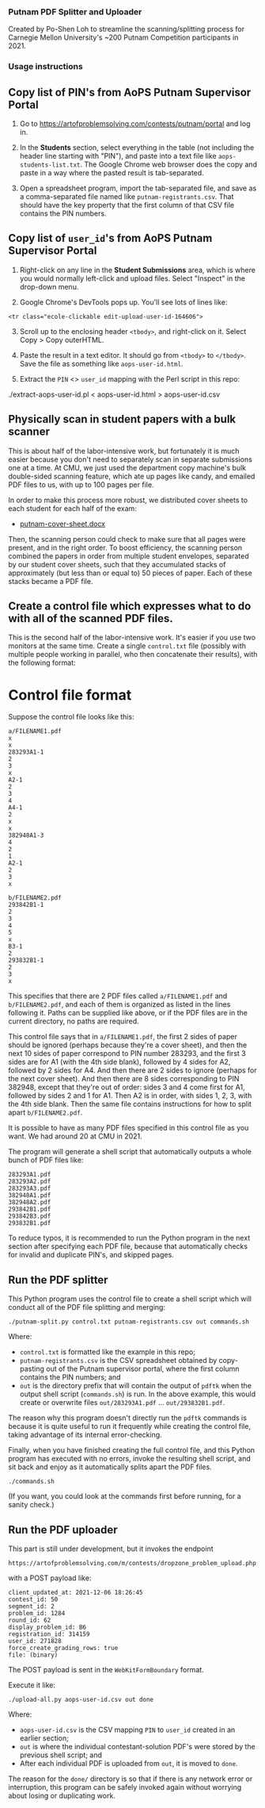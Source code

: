 ### Putnam PDF Splitter and Uploader

Created by Po-Shen Loh to streamline the scanning/splitting process for
Carnegie Mellon University's ~200 Putnam Competition participants in 2021.

### Usage instructions

## Copy list of PIN's from AoPS Putnam Supervisor Portal

1. Go to https://artofproblemsolving.com/contests/putnam/portal and log in.

2. In the **Students** section, select everything in the table (not
   including the header line starting with "PIN"), and paste into a text
   file like `aops-students-list.txt`. The Google Chrome web browser does
   the copy and paste in a way where the pasted result is tab-separated.

3. Open a spreadsheet program, import the tab-separated file, and save as a
   comma-separated file named like `putnam-registrants.csv`. That should
   have the key property that the first column of that CSV file contains
   the PIN numbers. 

## Copy list of `user_id`'s from AoPS Putnam Supervisor Portal

1. Right-click on any line in the **Student Submissions** area, which is
   where you would normally left-click and upload files. Select "Inspect"
   in the drop-down menu.

2. Google Chrome's DevTools pops up. You'll see lots of lines like:

```
<tr class="ecole-clickable edit-upload-user-id-164606">
```

3. Scroll up to the enclosing header `<tbody>`, and right-click on it.
   Select Copy > Copy outerHTML.

4. Paste the result in a text editor. It should go from `<tbody>` to
   `</tbody>`. Save the file as something like `aops-user-id.html`.

5. Extract the `PIN` <> `user_id` mapping with the Perl script in this
   repo:

./extract-aops-user-id.pl < aops-user-id.html > aops-user-id.csv

## Physically scan in student papers with a bulk scanner

This is about half of the labor-intensive work, but fortunately it is much
easier because you don't need to separately scan in separate submissions
one at a time. At CMU, we just used the department copy machine's bulk
double-sided scanning feature, which ate up pages like candy, and emailed
PDF files to us, with up to 100 pages per file.

In order to make this process more robust, we distributed cover sheets to
each student for each half of the exam:

* [putnam-cover-sheet.docx](putnam-cover-sheet.docx)

Then, the scanning person could check to make sure that all pages were
present, and in the right order. To boost efficiency, the scanning person
combined the papers in order from multiple student envelopes, separated by
our student cover sheets, such that they accumulated stacks of
approximately (but less than or equal to) 50 pieces of paper. Each of these
stacks became a PDF file.


## Create a control file which expresses what to do with all of the scanned PDF files.

This is the second half of the labor-intensive work. It's easier if you use
two monitors at the same time. Create a single `control.txt` file (possibly
with multiple people working in parallel, who then concatenate their
results), with the following format:

# Control file format

Suppose the control file looks like this:

```
a/FILENAME1.pdf
x
x
283293A1-1
2
3
x
A2-1
2
3
4
A4-1
2
x
x
382948A1-3
4
2
1
A2-1
2
3
x

b/FILENAME2.pdf
293842B1-1
2
3
4
5
x
B3-1
2
293832B1-1
2
3
x
```

This specifies that there are 2 PDF files called `a/FILENAME1.pdf` and
`b/FILENAME2.pdf`, and each of them is organized as listed in the lines
following it. Paths can be supplied like above, or if the PDF files are in
the current directory, no paths are required.

This control file says that in `a/FILENAME1.pdf`, the first 2 sides of
paper should be ignored (perhaps because they're a cover sheet), and then
the next 10 sides of paper correspond to PIN number 283293, and the first 3
sides are for A1 (with the 4th side blank), followed by 4 sides for A2,
followed by 2 sides for A4.  And then there are 2 sides to ignore (perhaps
for the next cover sheet).  And then there are 8 sides corresponding to PIN
382948, except that they're out of order: sides 3 and 4 come first for A1,
followed by sides 2 and 1 for A1. Then A2 is in order, with sides 1, 2, 3,
with the 4th side blank.  Then the same file contains instructions for how
to split apart `b/FILENAME2.pdf`.

It is possible to have as many PDF files specified in this control file as
you want. We had around 20 at CMU in 2021.

The program will generate a shell script that automatically outputs a whole
bunch of PDF files like:

```
283293A1.pdf
283293A2.pdf
283293A3.pdf
382948A1.pdf
382948A2.pdf
293842B1.pdf
293842B3.pdf
293832B1.pdf
```

To reduce typos, it is recommended to run the Python program in the next
section after specifying each PDF file, because that automatically checks
for invalid and duplicate PIN's, and skipped pages.


## Run the PDF splitter

This Python program uses the control file to create a shell script which
will conduct all of the PDF file splitting and merging:

```
./putnam-split.py control.txt putnam-registrants.csv out commands.sh
```

Where:

* `control.txt` is formatted like the example in this repo;
* `putnam-registrants.csv` is the CSV spreadsheet obtained by copy-pasting
  out of the Putnam supervisor portal, where the first column contains the
  PIN numbers; and
* `out` is the directory prefix that will contain the output of `pdftk`
  when the output shell script (`commands.sh`) is run. In the above
  example, this would create or overwrite files `out/283293A1.pdf` ...
  `out/293832B1.pdf`.

The reason why this program doesn't directly run the `pdftk` commands is
because it is quite useful to run it frequently while creating the control
file, taking advantage of its internal error-checking.

Finally, when you have finished creating the full control file, and this
Python program has executed with no errors, invoke the resulting shell
script, and sit back and enjoy as it automatically splits apart the PDF
files.

```
./commands.sh
```

(If you want, you could look at the commands first before running, for a
sanity check.)


## Run the PDF uploader

This part is still under development, but it invokes the endpoint 

```
https://artofproblemsolving.com/m/contests/dropzone_problem_upload.php
```

with a POST payload like:

```
client_updated_at: 2021-12-06 18:26:45
contest_id: 50
segment_id: 2
problem_id: 1284
round_id: 62
display_problem_id: B6
registration_id: 314159
user_id: 271828
force_create_grading_rows: true
file: (binary)
```

The POST payload is sent in the `WebKitFormBoundary` format.

Execute it like:

```
./upload-all.py aops-user-id.csv out done
```

Where:

* `aops-user-id.csv` is the CSV mapping `PIN` to `user_id` created in an
  earlier section;
* `out` is where the individual contestant-solution PDF's were stored by
  the previous shell script; and
* After each individual PDF is uploaded from `out`, it is moved to `done`.

The reason for the `done/` directory is so that if there is any network
error or interruption, this program can be safely invoked again without
worrying about losing or duplicating work.

